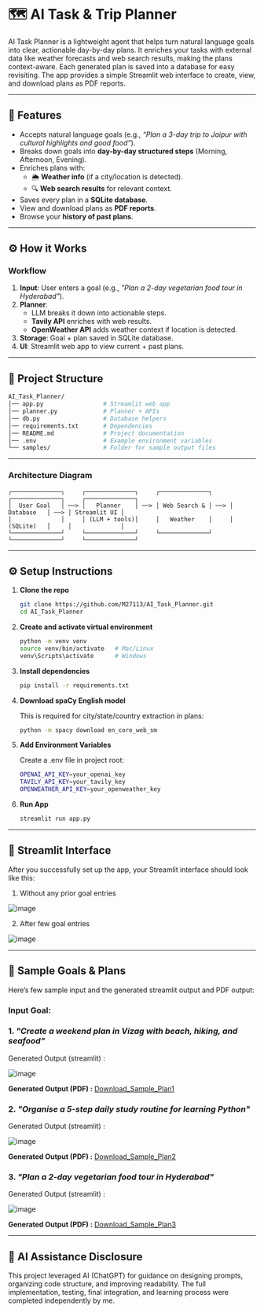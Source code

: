# 🗺️ AI Task & Trip Planner

AI Task Planner is a lightweight agent that helps turn natural language goals into clear, actionable day-by-day plans.  It enriches your tasks with external data like weather forecasts and web search results, making the plans context-aware.  Each generated plan is saved into a database for easy revisiting.  The app provides a simple Streamlit web interface to create, view, and download plans as PDF reports.

---

## 🚀 Features
- Accepts natural language goals (e.g., *“Plan a 3-day trip to Jaipur with cultural highlights and good food”*).
- Breaks down goals into **day-by-day structured steps** (Morning, Afternoon, Evening).
- Enriches plans with:
  - 🌦 **Weather info** (if a city/location is detected).
  - 🔍 **Web search results** for relevant context.
- Saves every plan in a **SQLite database**.
- View and download plans as **PDF reports**.
- Browse your **history of past plans**.

---

## ⚙️ How it Works

### Workflow
1. **Input**: User enters a goal (e.g., *"Plan a 2-day vegetarian food tour in Hyderabad"*).
2. **Planner**:  
   - LLM breaks it down into actionable steps.  
   - **Tavily API** enriches with web results.  
   - **OpenWeather API** adds weather context if location is detected.  
3. **Storage**: Goal + plan saved in SQLite database.  
4. **UI**: Streamlit web app to view current + past plans.

---
## 🧩 Project Structure
   ```bash
   AI_Task_Planner/
   │── app.py                 # Streamlit web app
   │── planner.py             # Planner + APIs
   │── db.py                  # Database helpers
   │── requirements.txt       # Dependencies
   │── README.md              # Project documentation
   │── .env                   # Example environment variables
   └── samples/               # Folder for sample output files
```
---

###   Architecture Diagram

```text
┌──────────────┐     ┌──────────────┐     ┌──────────────┐     ┌──────────────┐     ┌──────────────┐
│  User Goal   │ ──> │   Planner    │ ──> │ Web Search & │ ──> │   Database   │ ──> │ Streamlit UI │
│              │     │ (LLM + tools)│     │   Weather    │     │   (SQLite)   │     │              │
└──────────────┘     └──────────────┘     └──────────────┘     └──────────────┘     └──────────────┘
```
---

## ⚙️ Setup Instructions

1. **Clone the repo**
   ```bash
   git clone https://github.com/M27113/AI_Task_Planner.git
   cd AI_Task_Planner
   
2. **Create and activate virtual environment**
    ```bash
    python -m venv venv
   source venv/bin/activate   # Mac/Linux
   venv\Scripts\activate      # Windows

3. **Install dependencies**
   ```bash
   pip install -r requirements.txt

4. **Download spaCy English model**

    This is required for city/state/country extraction in plans:
    ```bash
    python -m spacy download en_core_web_sm
    
4. **Add Environment Variables**

   Create a .env file in project root:
   ```bash
   OPENAI_API_KEY=your_openai_key
   TAVILY_API_KEY=your_tavily_key
   OPENWEATHER_API_KEY=your_openweather_key

5. **Run App**

   ```bash
   streamlit run app.py

---

## 🎨 Streamlit Interface

After you successfully set up the app, your Streamlit interface should look like this:

1. Without any prior goal entries

![image](./Streamlit_UI.png)

2. After few goal entries
   
![image](./Streamlit_UI_2.png)

---

## 📝 Sample Goals & Plans  

Here’s few sample input and the generated streamlit output and PDF output:  

### Input Goal:

### 1. *"Create a weekend plan in Vizag with beach, hiking, and seafood"*

   Generated Output (streamlit) :
   
   ![image](./samples/sample_plan_1.png)

  **Generated Output (PDF) :**   [Download_Sample_Plan1](./samples/sample_plan_1.pdf) 

### 2. *"Organise a 5‑step daily study routine for learning Python"*
 
   Generated Output (streamlit) :
   
   ![image](./samples/sample_plan_2.png)

  **Generated Output (PDF) :**   [Download_Sample_Plan2](./samples/sample_plan_2.pdf)

### 3. *"Plan a 2‑day vegetarian food tour in Hyderabad"*
 
   Generated Output (streamlit) :
   
   ![image](./samples/sample_plan_3.png)

  **Generated Output (PDF) :**   [Download_Sample_Plan3](./samples/sample_plan_3.pdf)

---

## 🧠 AI Assistance Disclosure

This project leveraged AI (ChatGPT) for guidance on designing prompts, organizing code structure, and improving readability. The full implementation, testing, final integration, and learning process were completed independently by me.














